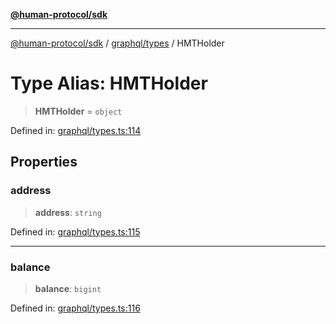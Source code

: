 [**@human-protocol/sdk**](../../../README.md)

***

[@human-protocol/sdk](../../../modules.md) / [graphql/types](../README.md) / HMTHolder

# Type Alias: HMTHolder

> **HMTHolder** = `object`

Defined in: [graphql/types.ts:114](https://github.com/humanprotocol/human-protocol/blob/366f3dd978e17e96d3d7afc31ded53e6bfcb7710/packages/sdk/typescript/human-protocol-sdk/src/graphql/types.ts#L114)

## Properties

### address

> **address**: `string`

Defined in: [graphql/types.ts:115](https://github.com/humanprotocol/human-protocol/blob/366f3dd978e17e96d3d7afc31ded53e6bfcb7710/packages/sdk/typescript/human-protocol-sdk/src/graphql/types.ts#L115)

***

### balance

> **balance**: `bigint`

Defined in: [graphql/types.ts:116](https://github.com/humanprotocol/human-protocol/blob/366f3dd978e17e96d3d7afc31ded53e6bfcb7710/packages/sdk/typescript/human-protocol-sdk/src/graphql/types.ts#L116)
